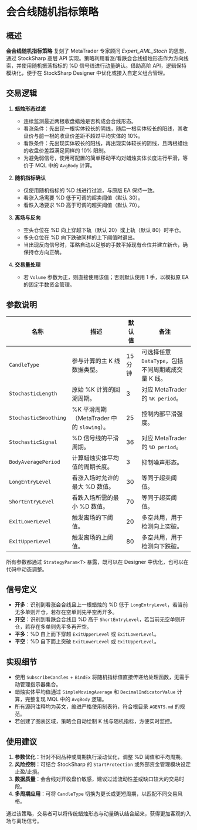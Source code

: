 # 会合线随机指标策略

## 概述

**会合线随机指标策略** 复刻了 MetaTrader 专家顾问 *Expert_AML_Stoch* 的思想，通过 StockSharp 高层 API 实现。策略利用看涨/看跌会合线蜡烛形态作为方向线索，并使用随机振荡指标的 %D 信号线进行动量确认。借助高阶 API，逻辑保持模块化，便于在 StockSharp Designer 中优化或接入自定义组合管理。

## 交易逻辑

1. **蜡烛形态过滤**
   - 连续监测最近两根收盘蜡烛是否构成会合线形态。
   - 看涨条件：先出现一根实体较长的阴线，随后一根实体较长的阳线，其收盘价与前一根的收盘价差距不超过平均实体的 10%。
   - 看跌条件：先出现实体较长的阳线，再出现实体较长的阴线，且两根蜡烛的收盘价差距满足同样的 10% 限制。
   - 为避免弱信号，使用可配置的简单移动平均对蜡烛实体长度进行平滑，等价于 MQL 中的 `AvgBody` 计算。

2. **随机指标确认**
   - 仅使用随机指标的 %D 线进行过滤，与原版 EA 保持一致。
   - 看涨入场需要 %D 低于可调的超卖阈值（默认 30）。
   - 看跌入场要求 %D 高于可调的超买阈值（默认 70）。

3. **离场与反向**
   - 空头仓位在 %D 向上穿越下轨（默认 20）或上轨（默认 80）时平仓。
   - 多头仓位在 %D 向下跌破同样的上下阈值时退出。
   - 当出现反向信号时，策略自动以足够的手数平掉现有仓位并建立新仓，确保持仓方向正确。

4. **交易量处理**
   - 若 `Volume` 参数为正，则直接使用该值；否则默认使用 1 手，以模拟原 EA 的固定手数资金管理。

## 参数说明

| 名称 | 描述 | 默认值 | 备注 |
| ---- | ---- | ------ | ---- |
| `CandleType` | 参与计算的主 K 线数据类型。 | 15 分钟 | 可选择任意 `DataType`，包括不同周期或成交量 K 线。 |
| `StochasticLength` | 原始 %K 计算的回溯周期。 | 3 | 对应 MetaTrader 的 `%K period`。 |
| `StochasticSmoothing` | %K 平滑周期（MetaTrader 中的 `slowing`）。 | 25 | 控制内部平滑强度。 |
| `StochasticSignal` | %D 信号线的平滑周期。 | 36 | 对应 MetaTrader 的 `%D period`。 |
| `BodyAveragePeriod` | 计算蜡烛实体平均值的周期长度。 | 3 | 抑制噪声形态。 |
| `LongEntryLevel` | 看涨入场时允许的最大 %D 数值。 | 30 | 等同于超卖阈值。 |
| `ShortEntryLevel` | 看跌入场所需的最小 %D 数值。 | 70 | 等同于超买阈值。 |
| `ExitLowerLevel` | 触发离场的下阈值。 | 20 | 多空共用，用于检测向上突破。 |
| `ExitUpperLevel` | 触发离场的上阈值。 | 80 | 多空共用，用于检测向下跌破。 |

所有参数都通过 `StrategyParam<T>` 暴露，既可以在 Designer 中优化，也可以在代码中动态调整。

## 信号定义

- **开多**：识别到看涨会合线且上一根蜡烛的 %D 低于 `LongEntryLevel`，若当前无多单则开仓，若存在空单则先平空再开多。
- **开空**：识别到看跌会合线且 %D 高于 `ShortEntryLevel`，若当前无空单则开仓，若存在多单则先平多再开空。
- **平多**：%D 自上而下穿越 `ExitUpperLevel` 或 `ExitLowerLevel`。
- **平空**：%D 自下而上突破 `ExitLowerLevel` 或 `ExitUpperLevel`。

## 实现细节

- 使用 `SubscribeCandles` + `BindEx` 将随机指标值直接传递给处理函数，无需手动管理指示器集合。
- 蜡烛实体平均值通过 `SimpleMovingAverage` 和 `DecimalIndicatorValue` 计算，完整复现 MQL 中的 `AvgBody` 逻辑。
- 所有源码注释均为英文，缩进严格使用制表符，符合根目录 `AGENTS.md` 的规范。
- 若创建了图表区域，策略会自动绘制 K 线与随机指标，方便实时监控。

## 使用建议

1. **参数优化**：针对不同品种或周期执行滚动优化，调整 %D 阈值和平均周期。
2. **风险控制**：可结合 StockSharp 的 `StartProtection` 或外部资金管理模块设定止盈/止损。
3. **数据质量**：会合线对开收盘价敏感，建议过滤流动性差或缺口较大的交易时段。
4. **多周期应用**：可将 `CandleType` 切换为更长或更短周期，以匹配不同交易风格。

通过该策略，交易者可以将传统蜡烛形态与动量确认结合起来，获得更加客观的入场与离场信号。

